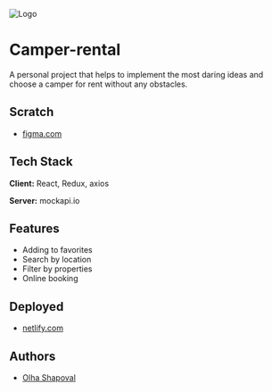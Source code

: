 ![Logo](https://lifestylecamper.ua/wp-content/themes/camper-theme/images/logo_anim.gif.pagespeed.ce.L0zSMk5WgW.gif)

# Camper-rental

A personal project that helps to implement the most daring ideas and choose a camper for rent without any obstacles.



## Scratch

- [figma.com](https://www.figma.com/design/8TKMBx3TyyUwxQ8Z7TOSkQ/Test-(Copy)?node-id=1%3A2549&t=NiUpeyecyYugV9Hv-1)


## Tech Stack

**Client:** React, Redux, axios

**Server:** mockapi.io


## Features

- Adding to favorites
- Search by location
- Filter by properties
- Online booking


## Deployed

- [netlify.com](https://rentalcamps.netlify.app/)


## Authors

- [Olha Shapoval](https://github.com/OlgaBieliaieva)
